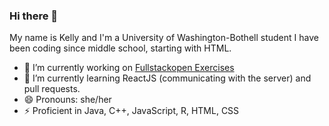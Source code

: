 ### Hi there 👋

<!--
**kcc343/kcc343** is a ✨ _special_ ✨ repository because its `README.md` (this file) appears on your GitHub profile.

Here are some ideas to get you started:

- 🔭 I’m currently working on ...
- 🌱 I’m currently learning ...
- 👯 I’m looking to collaborate on ...
- 🤔 I’m looking for help with ...
- 💬 Ask me about ...
- 📫 How to reach me: ...
- 😄 Pronouns: ...
- ⚡ Fun fact: ...
-->

My name is Kelly and I'm a University of Washington-Bothell student I have been coding since middle school, starting with HTML.
- 🔭 I’m currently working on [Fullstackopen Exercises](https://github.com/kcc343/kcc343-FullStackExercises)
- 🌱 I’m currently learning ReactJS (communicating with the server) and pull requests.
- 😄 Pronouns: she/her
- ⚡ Proficient in Java, C++, JavaScript, R, HTML, CSS

